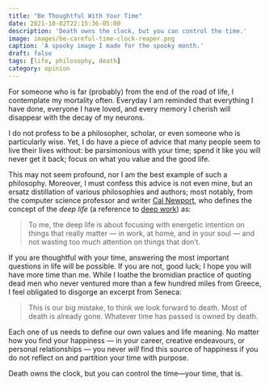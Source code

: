 ```yaml
---
title: "Be Thoughtful With Your Time"
date: 2021-10-02T22:15:36-05:00
description: 'Death owns the clock, but you can control the time.'
image: images/be-careful-time-clock-reaper.png
caption: 'A spooky image I made for the spooky month.'
draft: false
tags: [life, philosophy, death]
category: opinion
---
```


For someone who is far (probably) from the end of the road of life, I contemplate my  mortality often. Everyday I am reminded  that everything I have done, everyone I have loved, and every memory I cherish will disappear with the decay of my neurons. 

I do not profess to be a philosopher, scholar, or even someone who is particularly wise. Yet, I do have a piece of advice that many people seem to live their lives without: be parsimonious with your time; spend it like you will never get it back; focus on what you value and the good life.  

This may not seem profound, nor I am the best example of such a philosophy. Moreover, I must confess this advice is not even mine, but an ersatz distillation of various philosophies and authors; most notably, from the computer science professor and writer [Cal Newport](https://www.calnewport.com/blog/2020/03/17/the-deep-life-some-notes/), who defines the concept of the *deep life* (a reference to [deep work](https://www.calnewport.com/books/deep-work/)) as:

> To me, the deep life is about focusing with energetic intention on
> things that really matter — in work, at home, and in your soul — and
> not wasting too much attention on things that don’t.

If you are thoughtful with your time, answering the most important questions in life will be possible. If you are not, good luck; I hope you will have more time than me. While I loathe the bromidian practice of quoting dead men who never ventured more than a few hundred miles from Greece, I feel obligated to disgorge an excerpt from Seneca:

> This is our big mistake, to think we look forward to death. Most of death is already gone. Whatever time has passed is owned by death.


Each one of us needs to define our own values and life meaning. No matter how you find your happiness — in your career, creative endeavours, or personal relationships — you never *will* find this source of happiness if you do not reflect on and partition your time with purpose. 

Death owns the clock, but you can control the time—your time, that is.